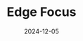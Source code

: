 ---  
layout: startup_page  
title: "Edge Focus"  
id: "edgefocuspartners.com"  
permalink: "/edgefocusedgefocuspartners.com12052024/"  
website: "https://www.edgefocuspartners.com/"  
funding_round: "Strategic Investment"  
funding_amount: ""  
investors: "Nelnet, Inc."  
about: "Edge Focus is a technology-driven investment management company specializing in consumer loans. It utilizes a proprietary machine learning credit engine to underwrite, value, and purchase these loans, managing funds, special purpose vehicles, and separately managed accounts for its partners. The company focuses on providing access to appropriately priced loans for Americans."  
markets: "Fintech, Consumer Finance, Investment Management, Marketplace Lending, Quantitative Investment Strategies, ABS, Private Credit, and Consumer Lending"  
hq: "Chicago, Illinois, United States"  
founded_year: "2017"  
linkedin: "https://www.linkedin.com/company/edge-focus"  
twitter: ""  
instagram: ""  
facebook: ""  
crunchbase: "https://www.crunchbase.com/organization/edge-focus"  
pitchbook: ""  

date_display: "05-Dec-2024"  
date: "2024-12-05"

# SEO Optimization  
meta_title: "Edge Focus - Strategic Investment"  
meta_description: "Edge Focus, Edge Focus is a technology-driven investment management company specializing in consumer loans. It utilizes a proprietary machine learning credit engi..."  
meta_keywords: "Edge Focus, Fintech, Consumer Finance, Investment Management, Marketplace Lending, Quantitative Investment Strategies, ABS, Private Credit, and Consumer Lending, Strategic Investment funding"  
canonical_url: "https://startup.projectstartups.com/edgefocusedgefocuspartners.com12052024/"  
---